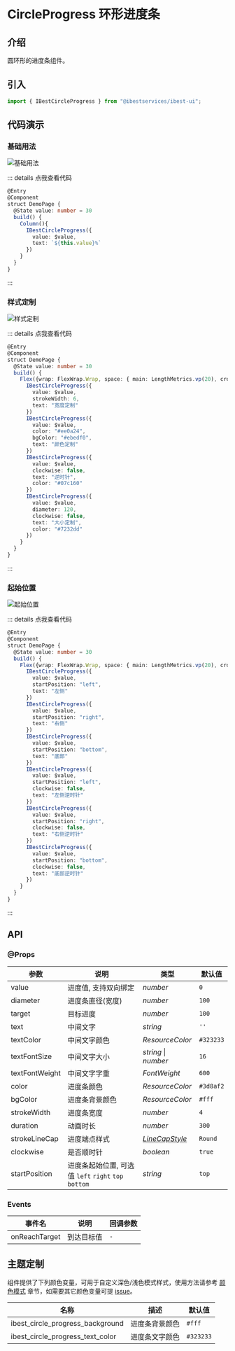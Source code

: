 # CircleProgress 环形进度条

## 介绍

圆环形的进度条组件。
 
## 引入

```ts
import { IBestCircleProgress } from "@ibestservices/ibest-ui";
```

## 代码演示

### 基础用法

![基础用法](./images/base.png)

::: details 点我查看代码
```ts
@Entry
@Component
struct DemoPage {
  @State value: number = 30
  build() {
    Column(){
      IBestCircleProgress({
        value: $value,
        text: `${this.value}%`
      })
    }
  }
}
```
:::

### 样式定制

![样式定制](./images/custom-style.png)

::: details 点我查看代码
```ts
@Entry
@Component
struct DemoPage {
  @State value: number = 30
  build() {
    Flex({wrap: FlexWrap.Wrap, space: { main: LengthMetrics.vp(20), cross: LengthMetrics.vp(20) }}){
      IBestCircleProgress({
        value: $value,
        strokeWidth: 6,
        text: "宽度定制"
      })
      IBestCircleProgress({
        value: $value,
        color: "#ee0a24",
        bgColor: "#ebedf0",
        text: "颜色定制"
      })
      IBestCircleProgress({
        value: $value,
        clockwise: false,
        text: "逆时针",
        color: "#07c160"
      })
      IBestCircleProgress({
        value: $value,
        diameter: 120,
        clockwise: false,
        text: "大小定制",
        color: "#7232dd"
      })
    }
  }
}
```
:::

### 起始位置

![起始位置](./images/start-position.png)

::: details 点我查看代码
```ts
@Entry
@Component
struct DemoPage {
  @State value: number = 30
  build() {
    Flex({wrap: FlexWrap.Wrap, space: { main: LengthMetrics.vp(20), cross: LengthMetrics.vp(20) }}){
      IBestCircleProgress({
        value: $value,
        startPosition: "left",
        text: "左侧"
      })
      IBestCircleProgress({
        value: $value,
        startPosition: "right",
        text: "右侧"
      })
      IBestCircleProgress({
        value: $value,
        startPosition: "bottom",
        text: "底部"
      })
      IBestCircleProgress({
        value: $value,
        startPosition: "left",
        clockwise: false,
        text: "左侧逆时针"
      })
      IBestCircleProgress({
        value: $value,
        startPosition: "right",
        clockwise: false,
        text: "右侧逆时针"
      })
      IBestCircleProgress({
        value: $value,
        startPosition: "bottom",
        clockwise: false,
        text: "底部逆时针"
      })
    }
  }
}
```
:::

## API

### @Props

| 参数         | 说明                                 | 类型      | 默认值     |
| ------------ | ----------------------------------- | --------- | ---------- |
| value        | 进度值, 支持双向绑定                    | _number_  | `0` |
| diameter     | 进度条直径(宽度)                       | _number_  | `100` |
| target       | 目标进度                              | _number_  | `100` |
| text         | 中间文字                              | _string_ |  `''`  |
| textColor    | 中间文字颜色                           | _ResourceColor_ |  `#323233`  |
| textFontSize | 中间文字大小                           | _string_ \| _number_  | `16` |
| textFontWeight| 中间文字字重                          | _FontWeight_ |  `600`  |
| color        | 进度条颜色                             | _ResourceColor_  | `#3d8af2` |
| bgColor      | 进度条背景颜色                          | _ResourceColor_  | `#fff` |
| strokeWidth  | 进度条宽度                             | _number_  | `4` |
| duration     | 动画时长                               | _number_  | `300` |
| strokeLineCap| 进度端点样式                           | _<a href="https://developer.huawei.com/consumer/cn/doc/harmonyos-references-V13/ts-appendix-enums-V13#linecapstyle" target="__blank">LineCapStyle</a>_  | `Round` |
| clockwise    | 是否顺时针                             | _boolean_  | `true` |
| startPosition| 进度条起始位置, 可选值 `left` `right` `top` `bottom` | _string_  | `top` |

### Events

| 事件名         | 说明                 | 回调参数                       |
| --------------| ---------------------| ------------------------------ |
| onReachTarget | 到达目标值            | `-` |

## 主题定制

组件提供了下列颜色变量，可用于自定义深色/浅色模式样式，使用方法请参考 [颜色模式](../../guide/color-mode/index.md) 章节，如需要其它颜色变量可提 [issue](https://github.com/ibestservices/ibest-ui/issues)。

| 名称                                       | 描述                              | 默认值        |
| -------------------------------------------|----------------------------------|--------------|
| ibest_circle_progress_background           | 进度条背景颜色                     | `#fff`   |
| ibest_circle_progress_text_color           | 进度条文字颜色                     | `#323233`   |